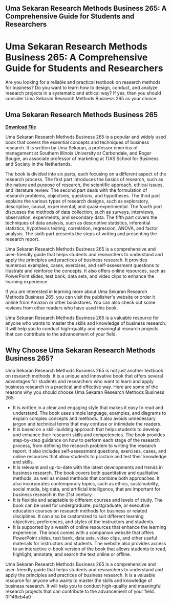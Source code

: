 ## Uma Sekaran Research Methods Business 265: A Comprehensive Guide for Students and Researchers

  
# Uma Sekaran Research Methods Business 265: A Comprehensive Guide for Students and Researchers
  
Are you looking for a reliable and practical textbook on research methods for business? Do you want to learn how to design, conduct, and analyze research projects in a systematic and ethical way? If yes, then you should consider Uma Sekaran Research Methods Business 265 as your choice.
 
## Uma Sekaran Research Methods Business 265


[**Download File**](https://www.google.com/url?q=https%3A%2F%2Furlca.com%2F2tKFTf&sa=D&sntz=1&usg=AOvVaw1oJWsMyRwA-uonHglpFtLI)

  
Uma Sekaran Research Methods Business 265 is a popular and widely used book that covers the essential concepts and techniques of business research. It is written by Uma Sekaran, a professor emeritus of management at Southern Illinois University at Carbondale, and Roger Bougie, an associate professor of marketing at TIAS School for Business and Society in the Netherlands.
  
The book is divided into six parts, each focusing on a different aspect of the research process. The first part introduces the basics of research, such as the nature and purpose of research, the scientific approach, ethical issues, and literature review. The second part deals with the formulation of research problems, objectives, questions, and hypotheses. The third part explains the various types of research designs, such as exploratory, descriptive, causal, experimental, and quasi-experimental. The fourth part discusses the methods of data collection, such as surveys, interviews, observation, experiments, and secondary data. The fifth part covers the techniques of data analysis, such as descriptive statistics, inferential statistics, hypothesis testing, correlation, regression, ANOVA, and factor analysis. The sixth part presents the steps of writing and presenting the research report.
  
Uma Sekaran Research Methods Business 265 is a comprehensive and user-friendly guide that helps students and researchers to understand and apply the principles and practices of business research. It provides numerous examples, cases, exercises, and self-assessment questions to illustrate and reinforce the concepts. It also offers online resources, such as PowerPoint slides, test bank, data sets, and video clips to enhance the learning experience.
  
If you are interested in learning more about Uma Sekaran Research Methods Business 265, you can visit the publisher's website or order it online from Amazon or other bookstores. You can also check out some reviews from other readers who have used this book.
  
Uma Sekaran Research Methods Business 265 is a valuable resource for anyone who wants to master the skills and knowledge of business research. It will help you to conduct high-quality and meaningful research projects that can contribute to the advancement of your field.
  
## Why Choose Uma Sekaran Research Methods Business 265?
  
Uma Sekaran Research Methods Business 265 is not just another textbook on research methods. It is a unique and innovative book that offers several advantages for students and researchers who want to learn and apply business research in a practical and effective way. Here are some of the reasons why you should choose Uma Sekaran Research Methods Business 265:
  
- It is written in a clear and engaging style that makes it easy to read and understand. The book uses simple language, examples, and diagrams to explain complex concepts and methods. It also avoids unnecessary jargon and technical terms that may confuse or intimidate the readers.
- It is based on a skill-building approach that helps students to develop and enhance their research skills and competencies. The book provides step-by-step guidance on how to perform each stage of the research process, from defining the research problem to writing the research report. It also includes self-assessment questions, exercises, cases, and online resources that allow students to practice and test their knowledge and skills.
- It is relevant and up-to-date with the latest developments and trends in business research. The book covers both quantitative and qualitative methods, as well as mixed methods that combine both approaches. It also incorporates contemporary topics, such as ethics, sustainability, social media, big data, and artificial intelligence, that are important for business research in the 21st century.
- It is flexible and adaptable to different courses and levels of study. The book can be used for undergraduate, postgraduate, or executive education courses on research methods for business or related disciplines. It can also be customized to suit different learning objectives, preferences, and styles of the instructors and students.
- It is supported by a wealth of online resources that enhance the learning experience. The book comes with a companion website that offers PowerPoint slides, test bank, data sets, video clips, and other useful materials for instructors and students. The website also provides access to an interactive e-book version of the book that allows students to read, highlight, annotate, and search the text online or offline.

Uma Sekaran Research Methods Business 265 is a comprehensive and user-friendly guide that helps students and researchers to understand and apply the principles and practices of business research. It is a valuable resource for anyone who wants to master the skills and knowledge of business research. It will help you to conduct high-quality and meaningful research projects that can contribute to the advancement of your field.
 0f148eb4a0
